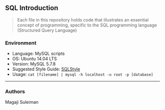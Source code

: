 ## SQL Introduction
> Each file in this repository holds code that illustrates an essential concept of programming,
> specific to the SQL programming language (Structured Query Language)

### Environment
* Language: MySQL scripts
* OS: Ubuntu 14.04 LTS
* Version: MySQL 5.7.8
* Suggested Style Guide: [SQLStyle](http://www.tomjewett.com/dbdesign/dbdesign.php?page=setops.php)
* Usage: ```cat [filename] | mysql -h localhost -u root -p [database]```

---
### Authors
Magaji Suleiman
